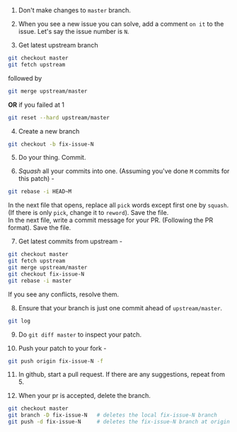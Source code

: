 1. Don't make changes to `master` branch.

2. When you see a new issue you can solve, add a comment `on it` to the issue. Let's say the issue number is `N`.

3. Get latest upstream branch

  ```bash
  git checkout master
  git fetch upstream
  ```

  followed by

  ```bash
  git merge upstream/master
  ```

  **OR** if you failed at 1

  ```bash
  git reset --hard upstream/master
  ```

4. Create a new branch

  ```bash
  git checkout -b fix-issue-N
  ```

5. Do your thing. Commit.

6. _Squash_ all your commits into one. (Assuming you've done `M` commits for this patch) -

  ```bash
  git rebase -i HEAD~M
  ```

  In the next file that opens, replace all `pick` words except first one by `squash`. (If there is only `pick`, change it to `reword`). Save the file.<br>
  In the next file, write a commit message for your PR. (Following the PR format). Save the file.

7. Get latest commits from upstream -

  ```bash
  git checkout master
  git fetch upstream
  git merge upstream/master
  git checkout fix-issue-N
  git rebase -i master
  ```

  If you see any conflicts, resolve them.

8. Ensure that your branch is just one commit ahead of `upstream/master`.

  ```bash
  git log
  ```

9. Do `git diff master` to inspect your patch.

10. Push your patch to your fork -

  ```bash
  git push origin fix-issue-N -f
  ```

11. In github, start a pull request. If there are any suggestions, repeat from 5.

12. When your pr is accepted, delete the branch.

  ```bash
  git checkout master
  git branch -D fix-issue-N   # deletes the local fix-issue-N branch
  git push -d fix-issue-N     # deletes the fix-issue-N branch at origin
  ```
